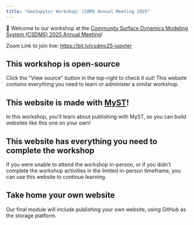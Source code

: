 ```yaml
---
title: "GeoJupyter Workshop: CSDMS Annual Meeting 2025"
---
```


🤗 Welcome to our workshop at the
[Community Surface Dynamics Modeling System (CSDMS) 2025 Annual Meeting](https://csdms.colorado.edu/wiki/Form:Annualmeeting2025)!


Zoom Link to join live: https://bit.ly/csdms25-jupyter

## This workshop is open-source

Click the "View source" button in the top-right to check it out!
This website contains everything you need to learn or administer a similar
workshop.


## This website is made with [MyST](https://mystmd.org/)!

In this workshop, you'll learn about publishing with MyST, so you can build websites
like this one on your own!


## This website has everything you need to complete the workshop

If you were unable to attend the workshop in-person, or if you didn't complete the
workshop activities in the limited in-person timeframe, you can use this website to
continue learning.


## Take home your own website

Our final module will include publishing your own website, using GitHub as the storage
platform.
